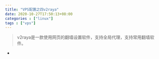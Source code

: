 ```yaml
---
title: "VPS配置之四v2raya"
date: 2020-10-27T17:50:13+08:00
categories : ["linux"]
tags : ["vps"]
---
```

>v2raya是一款使用网页的翻墙设置软件，支持全局代理，支持常用翻墙软件。

*
